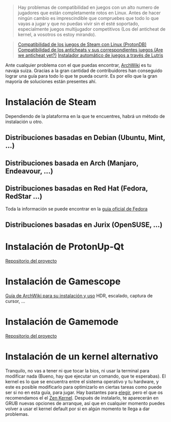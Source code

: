 > Hay problemas de compatibilidad en juegos con un alto numero de jugadores que están completamente rotos en Linux. Antes de hacer ningún cambio es imprescindible que compruebes que todo lo que vayas a jugar y que no puedas vivir sin el esté soportado, especialmente juegos multijugador competitivos (Los del anticheat de kernel, a vosotros os estoy mirando).

> [Compatibilidad de los juegos de Steam con Linux (ProtonDB)](https://www.protondb.com/)
> [Compatibilidad de los anticheats y sus correspondientes juegos (Are we anticheat yet?)](https://areweanticheatyet.com/)
> [Instalador automático de juegos a través de Lutris](https://lutris.net/games)

Ante cualquier problema con el que puedas encontrar, [ArchWiki](https://wiki.archlinux.org/title/Main_page) es tu navaja suiza. Gracias a la gran cantidad de contribuidores han conseguido lograr una guía para todo lo que te pueda ocurrir. Es por ello que la gran mayoría de soluciones están presentes ahí.
# Instalación de Steam
Dependiendo de la plataforma en la que te encuentres, habrá un método de instalación u otro.

## Distribuciones basadas en Debian (Ubuntu, Mint, ...)

## Distribuciones basada en Arch (Manjaro, Endeavour, ...)
## Distribuciones basadas en Red Hat (Fedora, RedStar ...)

Toda la información se puede encontrar en la [guia oficial de Fedora](https://docs.fedoraproject.org/en-US/gaming/proton/)


## Distribuciones basadas en Jurix (OpenSUSE, ...)


# Instalación de ProtonUp-Qt
[Repositorio del proyecto](https://github.com/DavidoTek/ProtonUp-Qt)

# Instalación de Gamescope
[Guía de ArchWiki para su instalación y uso](https://wiki.archlinux.org/title/Gamescope)
HDR, escalado, captura de cursor, ...
# Instalación de Gamemode
[Repositorio del proyecto](https://github.com/FeralInteractive/gamemode)

# Instalación de un kernel alternativo
Tranquilo, no vas a tener ni que tocar la bios, ni usar la terminal para modificar nada (Bueno, hay que ejecutar un comando, que te esperabas). El kernel es lo que se encuentra entre el sistema operativo y tu hardware, y este es posible modificarlo para optimizarlo en ciertas tareas como puede ser si no en esta guía, para jugar.
Hay bastantes para [elegir](https://wiki.archlinux.org/title/Kernel), pero el que os recomendamos el el [Zen Kernel](https://github.com/zen-kernel/zen-kernel). Después de instalarlo, te aparecerán en GRUB nuevas opciones de arranque, así que en cualquier momento puedes volver a usar el kernel default por si en algún momento te llega a dar problemas. 